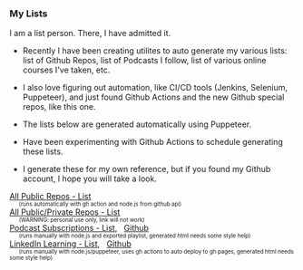 
### My Lists

I am a list person.  There, I have admitted it.

- Recently I have been creating utilites to auto generate my various lists: list of Github Repos,
list of Podcasts I follow, list of various online courses I've taken, etc.

- I also love figuring out automation, like CI/CD tools (Jenkins, Selenium, Puppeteer), and just found Github Actions and the new Github special repos,
like this one.

- The lists below are generated automatically using Puppeteer.

- Have been experimenting with Github Actions to schedule generating these lists.

- I generate these for my own reference, but if you found my Github account, I hope you will take a look.

[All Public Repos - List](https://github.com/alpiepho/AlPiepho/blob/master/README_public_repos.md)<br>
<sup><sub>&nbsp;&nbsp;&nbsp;&nbsp;&nbsp;&nbsp;(runs automatically with gh action and node.js from github api)</sub></sup><br>
[All Public/Private Repos - List](https://github.com/alpiepho/AllReposList)<br>
<sup><sub>&nbsp;&nbsp;&nbsp;&nbsp;&nbsp;&nbsp;(WARNING: personal use only, link will not work)</sub></sup><br>
[Podcast Subscriptions - List](https://alpiepho.github.io/node-overcast-rss/), 
&nbsp;&nbsp;[Github](https://github.com/alpiepho/node-overcast-rss)<br>
<sup><sub>&nbsp;&nbsp;&nbsp;&nbsp;&nbsp;&nbsp;(runs manually with node.js and exported playlist, generated html needs some style help)</sub></sup><br>
[LinkedIn Learning - List](https://alpiepho.github.io/pup-learning/), 
&nbsp;&nbsp;[Github](https://github.com/alpiepho/pup-learning)<br>
<sup><sub>&nbsp;&nbsp;&nbsp;&nbsp;&nbsp;&nbsp;(runs manually with node.js/puppeteer, uses gh actions to auto deploy to gh pages, generated html needs some style help)</sub></sup><br>

